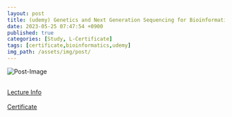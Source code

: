 ```yaml
---
layout: post
title: (udemy) Genetics and Next Generation Sequencing for Bioinformatics
date: 2023-05-25 07:47:54 +0900
published: true
categories: [Study, L-Certificate]
tags: [certificate,bioinformatics,udemy]
img_path: /assets/img/post/
---
```


![Post-Image](CERTIFICATE-GeneticsAndNGS.png)
<br><br>

[Lecture Info](https://www.udemy.com/course/genetics-and-next-generation-sequencing-for-bioinformatics/)
<br><br>
[Certificate](http://www.udemy.com/certificate/UC-03544e1f-0887-4daa-9196-552e255cef5b/)